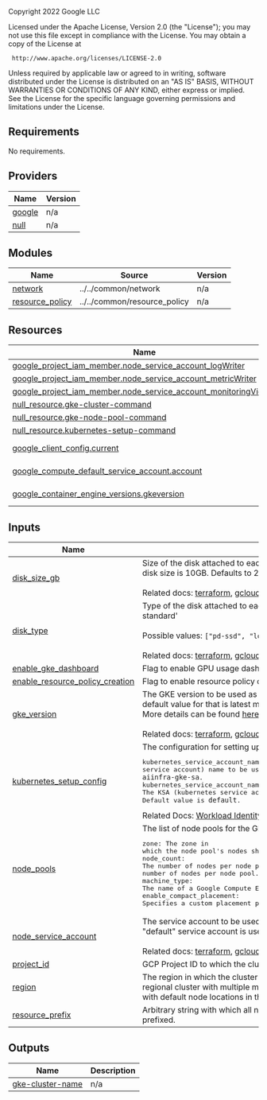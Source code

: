 <!-- BEGINNING OF PRE-COMMIT-TERRAFORM DOCS HOOK -->
Copyright 2022 Google LLC

Licensed under the Apache License, Version 2.0 (the "License");
you may not use this file except in compliance with the License.
You may obtain a copy of the License at

     http://www.apache.org/licenses/LICENSE-2.0

Unless required by applicable law or agreed to in writing, software
distributed under the License is distributed on an "AS IS" BASIS,
WITHOUT WARRANTIES OR CONDITIONS OF ANY KIND, either express or implied.
See the License for the specific language governing permissions and
limitations under the License.

## Requirements

No requirements.

## Providers

| Name | Version |
|------|---------|
| <a name="provider_google"></a> [google](#provider\_google) | n/a |
| <a name="provider_null"></a> [null](#provider\_null) | n/a |

## Modules

| Name | Source | Version |
|------|--------|---------|
| <a name="module_network"></a> [network](#module\_network) | ../../common/network | n/a |
| <a name="module_resource_policy"></a> [resource\_policy](#module\_resource\_policy) | ../../common/resource_policy | n/a |

## Resources

| Name | Type |
|------|------|
| [google_project_iam_member.node_service_account_logWriter](https://registry.terraform.io/providers/hashicorp/google/latest/docs/resources/project_iam_member) | resource |
| [google_project_iam_member.node_service_account_metricWriter](https://registry.terraform.io/providers/hashicorp/google/latest/docs/resources/project_iam_member) | resource |
| [google_project_iam_member.node_service_account_monitoringViewer](https://registry.terraform.io/providers/hashicorp/google/latest/docs/resources/project_iam_member) | resource |
| [null_resource.gke-cluster-command](https://registry.terraform.io/providers/hashicorp/null/latest/docs/resources/resource) | resource |
| [null_resource.gke-node-pool-command](https://registry.terraform.io/providers/hashicorp/null/latest/docs/resources/resource) | resource |
| [null_resource.kubernetes-setup-command](https://registry.terraform.io/providers/hashicorp/null/latest/docs/resources/resource) | resource |
| [google_client_config.current](https://registry.terraform.io/providers/hashicorp/google/latest/docs/data-sources/client_config) | data source |
| [google_compute_default_service_account.account](https://registry.terraform.io/providers/hashicorp/google/latest/docs/data-sources/compute_default_service_account) | data source |
| [google_container_engine_versions.gkeversion](https://registry.terraform.io/providers/hashicorp/google/latest/docs/data-sources/container_engine_versions) | data source |

## Inputs

| Name | Description | Type | Default | Required |
|------|-------------|------|---------|:--------:|
| <a name="input_disk_size_gb"></a> [disk\_size\_gb](#input\_disk\_size\_gb) | Size of the disk attached to each node, specified in GB. The smallest allowed disk size is 10GB. Defaults to 200GB.<br><br>Related docs: [terraform](https://registry.terraform.io/providers/hashicorp/google/latest/docs/resources/container_cluster#disk_size_gb), [gcloud](https://cloud.google.com/sdk/gcloud/reference/container/clusters/create#--disk-size). | `number` | `200` | no |
| <a name="input_disk_type"></a> [disk\_type](#input\_disk\_type) | Type of the disk attached to each node. The default disk type is 'pd-standard'<br><br>Possible values: `["pd-ssd", "local-ssd", "pd-balanced", "pd-standard"]`<br><br>Related docs: [terraform](https://registry.terraform.io/providers/hashicorp/google/latest/docs/resources/container_cluster#disk_type), [gcloud](https://cloud.google.com/sdk/gcloud/reference/container/clusters/create#--disk-type). | `string` | `"pd-standard"` | no |
| <a name="input_enable_gke_dashboard"></a> [enable\_gke\_dashboard](#input\_enable\_gke\_dashboard) | Flag to enable GPU usage dashboards for the GKE cluster. | `bool` | `true` | no |
| <a name="input_enable_resource_policy_creation"></a> [enable\_resource\_policy\_creation](#input\_enable\_resource\_policy\_creation) | Flag to enable resource policy creation for the GKE cluster. | `bool` | `false` | no |
| <a name="input_gke_version"></a> [gke\_version](#input\_gke\_version) | The GKE version to be used as the minimum version of the master. The default value for that is latest master version.<br>More details can be found [here](https://cloud.google.com/kubernetes-engine/versioning#specifying_cluster_version)<br><br>Related docs: [terraform](https://registry.terraform.io/providers/hashicorp/google/latest/docs/resources/container_cluster#name), [gcloud](https://cloud.google.com/sdk/gcloud/reference/container/clusters/create#--name). | `string` | `null` | no |
| <a name="input_kubernetes_setup_config"></a> [kubernetes\_setup\_config](#input\_kubernetes\_setup\_config) | The configuration for setting up Kubernetes after GKE cluster is created.<pre>kubernetes_service_account_name: The KSA (kubernetes service account) name to be used for Pods. Default value is `aiinfra-gke-sa`.<br>kubernetes_service_account_namespace: The KSA (kubernetes service account) namespace to be used for Pods. Default value is `default`.</pre>Related Docs: [Workload Identity](https://cloud.google.com/kubernetes-engine/docs/how-to/workload-identity) | <pre>object({<br>    kubernetes_service_account_name      = string,<br>    kubernetes_service_account_namespace = string<br>  })</pre> | `null` | no |
| <a name="input_node_pools"></a> [node\_pools](#input\_node\_pools) | The list of node pools for the GKE cluster.<pre>zone: The zone in which the node pool's nodes should be located. Related docs: [terraform](https://registry.terraform.io/providers/hashicorp/google/latest/docs/resources/container_node_pool.html#node_locations)<br>node_count: The number of nodes per node pool. This field can be used to update the number of nodes per node pool. Related docs: [terraform](https://registry.terraform.io/providers/hashicorp/google/latest/docs/resources/container_node_pool.html#node_count)<br>machine_type: The name of a Google Compute Engine machine type. Related docs: [terraform](https://registry.terraform.io/providers/hashicorp/google/latest/docs/resources/container_cluster#machine_type)<br>enable_compact_placement: Specifies a custom placement policy for the nodes. Related docs: [terraform](https://registry.terraform.io/providers/hashicorp/google/latest/docs/resources/container_node_pool.html#placement_policy)</pre> | <pre>list(object({<br>    zone                     = string,<br>    node_count               = number,<br>    machine_type             = string<br>    enable_compact_placement = bool<br>  }))</pre> | n/a | yes |
| <a name="input_node_service_account"></a> [node\_service\_account](#input\_node\_service\_account) | The service account to be used by the Node VMs. If not specified, the "default" service account is used.<br><br>Related docs: [terraform](https://registry.terraform.io/providers/hashicorp/google/latest/docs/resources/container_cluster#nested_node_config), [gcloud](https://cloud.google.com/sdk/gcloud/reference/container/clusters/create#--service-account). | `string` | `null` | no |
| <a name="input_project_id"></a> [project\_id](#input\_project\_id) | GCP Project ID to which the cluster will be deployed. | `string` | n/a | yes |
| <a name="input_region"></a> [region](#input\_region) | The region in which the cluster master will be created. The cluster will be a regional cluster with multiple masters spread across zones in the region, and with default node locations in those zones as well. | `string` | n/a | yes |
| <a name="input_resource_prefix"></a> [resource\_prefix](#input\_resource\_prefix) | Arbitrary string with which all names of newly created resources will be prefixed. | `string` | n/a | yes |

## Outputs

| Name | Description |
|------|-------------|
| <a name="output_gke-cluster-name"></a> [gke-cluster-name](#output\_gke-cluster-name) | n/a |
<!-- END OF PRE-COMMIT-TERRAFORM DOCS HOOK -->